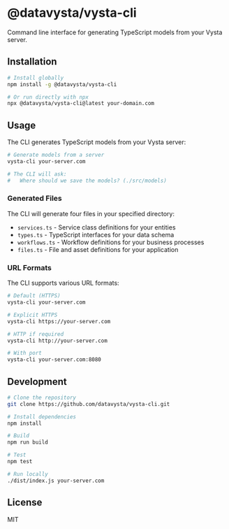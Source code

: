 # @datavysta/vysta-cli

Command line interface for generating TypeScript models from your Vysta server.

## Installation

```bash
# Install globally
npm install -g @datavysta/vysta-cli

# Or run directly with npx
npx @datavysta/vysta-cli@latest your-domain.com
```

## Usage

The CLI generates TypeScript models from your Vysta server:

```bash
# Generate models from a server
vysta-cli your-server.com

# The CLI will ask:
#   Where should we save the models? (./src/models)
```

### Generated Files

The CLI will generate four files in your specified directory:
- `services.ts` - Service class definitions for your entities
- `types.ts` - TypeScript interfaces for your data schema
- `workflows.ts` - Workflow definitions for your business processes
- `files.ts` - File and asset definitions for your application

### URL Formats

The CLI supports various URL formats:
```bash
# Default (HTTPS)
vysta-cli your-server.com

# Explicit HTTPS
vysta-cli https://your-server.com

# HTTP if required
vysta-cli http://your-server.com

# With port
vysta-cli your-server.com:8080
```

## Development

```bash
# Clone the repository
git clone https://github.com/datavysta/vysta-cli.git

# Install dependencies
npm install

# Build
npm run build

# Test
npm test

# Run locally
./dist/index.js your-server.com
```

## License

MIT